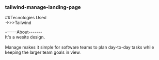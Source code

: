 ### tailwind-manage-landing-page

##Tecnologies Used<br/>
->>>Tailwind

------About-------<br/>
It's a wesite design.<br/>
<br/>
Manage makes it simple for software teams to plan day-to-day tasks while keeping the larger team goals in view.
